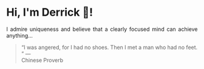 # Hi, I'm Derrick 👋!
<p align="justify">I admire uniqueness and believe that a clearly focused mind can achieve anything...</p> 
<!-- #quote-start -->
<blockquote>&ldquo;I was angered, for I had no shoes. Then I met a man who had no feet. &rdquo; &mdash; <footer>Chinese Proverb</footer></blockquote>
<!-- #quote-end -->

